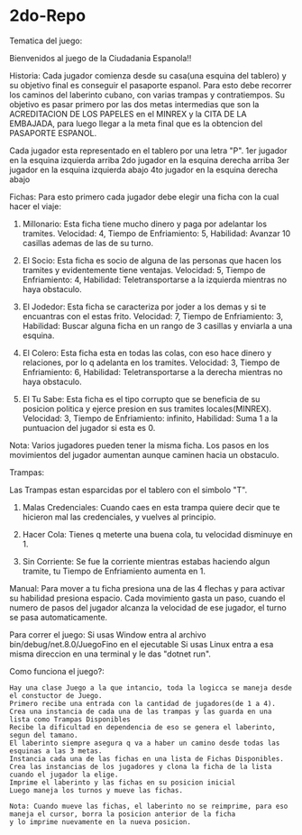 # 2do-Repo

Tematica del juego:

Bienvenidos al juego de la Ciudadania Espanola!!

Historia:
Cada jugador comienza desde su casa(una esquina del tablero) y su objetivo final es conseguir el pasaporte espanol.
Para esto debe recorrer los caminos del laberinto cubano, con varias trampas y contratiempos. Su objetivo es pasar
primero por las dos metas intermedias que son la ACREDITACION DE LOS PAPELES en el MINREX y la CITA DE LA EMBAJADA,
para luego llegar a la meta final que es la obtencion del PASAPORTE ESPANOL.

Cada jugador esta representado en el tablero por una letra "P".
1er jugador en la esquina izquierda arriba
2do jugador en la esquina derecha arriba
3er jugador en la esquina izquierda abajo
4to jugador en la esquina derecha abajo

Fichas:
Para esto primero cada jugador debe elegir una ficha con la cual hacer el viaje:

1. Millonario:
   Esta ficha tiene mucho dinero y paga por adelantar los tramites.
   Velocidad: 4, Tiempo de Enfriamiento: 5, Habilidad: Avanzar 10 casillas ademas de las de su turno.

2. El Socio:
   Esta ficha es socio de alguna de las personas que hacen los tramites y evidentemente tiene ventajas.
   Velocidad: 5, Tiempo de Enfriamiento: 4, Habilidad: Teletransportarse a la izquierda mientras no haya obstaculo.

3. El Jodedor:
   Esta ficha se caracteriza por joder a los demas y si te encuantras con el estas frito.
   Velocidad: 7, Tiempo de Enfriamiento: 3, Habilidad: Buscar alguna ficha en un rango de 3 casillas y enviarla a una esquina.

4. El Colero:
   Esta ficha esta en todas las colas, con eso hace dinero y relaciones, por lo q adelanta en los tramites.
   Velocidad: 3, Tiempo de Enfriamiento: 6, Habilidad: Teletransportarse a la derecha mientras no haya obstaculo.

5. El Tu Sabe:
   Esta ficha es el tipo corrupto que se beneficia de su posicion politica y ejerce presion en sus tramites locales(MINREX).
   Velocidad: 3, Tiempo de Enfriamiento: infinito, Habilidad: Suma 1 a la puntuacion del jugador si esta es 0.

Nota: Varios jugadores pueden tener la misma ficha. Los pasos en los movimientos del jugador aumentan aunque caminen hacia un obstaculo.

Trampas:

Las Trampas estan esparcidas por el tablero con el simbolo "T".

1. Malas Credenciales:
   Cuando caes en esta trampa quiere decir que te hicieron mal las credenciales, y vuelves al principio.

2. Hacer Cola:
   Tienes q meterte una buena cola, tu velocidad disminuye en 1.

3. Sin Corriente:
   Se fue la corriente mientras estabas haciendo algun tramite, tu Tiempo de Enfriamiento aumenta en 1.

Manual:
Para mover a tu ficha presiona una de las 4 flechas y para activar su habilidad presiona espacio.
Cada movimiento gasta un paso, cuando el numero de pasos del jugador alcanza la velocidad de ese jugador, el turno se pasa automaticamente.

Para correr el juego:
Si usas Window entra al archivo bin/debug/net.8.0/JuegoFino en el ejecutable
Si usas Linux entra a esa misma direccion en una terminal y le das "dotnet run".

Como funciona el juego?:

    Hay una clase Juego a la que intancio, toda la logicca se maneja desde el constuctor de Juego.
    Primero recibe una entrada con la cantidad de jugadores(de 1 a 4).
    Crea una instancia de cada una de las trampas y las guarda en una lista como Trampas Disponibles
    Recibe la dificultad en dependencia de eso se genera el laberinto, segun del tamano.
    El laberinto siempre asegura q va a haber un camino desde todas las esquinas a las 3 metas.
    Instancia cada una de las fichas en una lista de Fichas Disponibles.
    Crea las instancias de los jugadores y clona la ficha de la lista cuando el jugador la elige.
    Imprime el laberinto y las fichas en su posicion inicial
    Luego maneja los turnos y mueve las fichas.

    Nota: Cuando mueve las fichas, el laberinto no se reimprime, para eso maneja el cursor, borra la posicion anterior de la ficha
    y lo imprime nuevamente en la nueva posicion.
